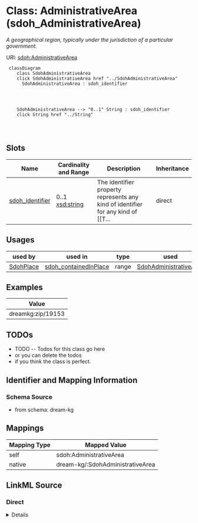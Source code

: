

# Class: AdministrativeArea (sdoh_AdministrativeArea)


_A geographical region, typically under the jurisdiction of a particular government._





URI: [sdoh:AdministrativeArea](http://schema.org/AdministrativeArea)






```mermaid
 classDiagram
    class SdohAdministrativeArea
    click SdohAdministrativeArea href "../SdohAdministrativeArea"
      SdohAdministrativeArea : sdoh_identifier
        
          
    
    
    SdohAdministrativeArea --> "0..1" String : sdoh_identifier
    click String href "../String"

        
      
```




<!-- no inheritance hierarchy -->


## Slots

| Name | Cardinality and Range | Description | Inheritance |
| ---  | --- | --- | --- |
| [sdoh_identifier](../slots/sdoh_identifier.md) | 0..1 <br/> [xsd:string](http://www.w3.org/2001/XMLSchema#string) | The identifier property represents any kind of identifier for any kind of [[T... | direct |





## Usages

| used by | used in | type | used |
| ---  | --- | --- | --- |
| [SdohPlace](../classes/SdohPlace.md) | [sdoh_containedInPlace](../slots/sdoh_containedInPlace.md) | range | [SdohAdministrativeArea](../classes/SdohAdministrativeArea.md) |







## Examples

| Value |
| --- |
| dreamkg:zip/19153 |

## TODOs

* TODO -- Todos for this class go here
* or you can delete the todos
* if you think the class is perfect.

## Identifier and Mapping Information







### Schema Source


* from schema: dream-kg




## Mappings

| Mapping Type | Mapped Value |
| ---  | ---  |
| self | sdoh:AdministrativeArea |
| native | dream-kg/:SdohAdministrativeArea |







## LinkML Source

<!-- TODO: investigate https://stackoverflow.com/questions/37606292/how-to-create-tabbed-code-blocks-in-mkdocs-or-sphinx -->

### Direct

<details>
```yaml
name: sdoh_AdministrativeArea
description: A geographical region, typically under the jurisdiction of a particular
  government.
title: AdministrativeArea
todos:
- TODO -- Todos for this class go here
- or you can delete the todos
- if you think the class is perfect.
notes:
- There are 39 instances of this class.
examples:
- value: dreamkg:zip/19153
from_schema: dream-kg
slots:
- sdoh_identifier
class_uri: sdoh:AdministrativeArea

```
</details>

### Induced

<details>
```yaml
name: sdoh_AdministrativeArea
description: A geographical region, typically under the jurisdiction of a particular
  government.
title: AdministrativeArea
todos:
- TODO -- Todos for this class go here
- or you can delete the todos
- if you think the class is perfect.
notes:
- There are 39 instances of this class.
examples:
- value: dreamkg:zip/19153
from_schema: dream-kg
attributes:
  sdoh_identifier:
    name: sdoh_identifier
    description: "The identifier property represents any kind of identifier for any\
      \ kind of [[Thing]], such as ISBNs, GTIN codes, UUIDs etc. Schema.org provides\
      \ dedicated properties for representing many of these, either as textual strings\
      \ or as URL (URI) links. See [background notes](/docs/datamodel.html#identifierBg)\
      \ for more details.\n        "
    title: identifier
    todos:
    - TODO -- Todos for this slot go here
    - or you can delete the todos
    - if you think the class is perfect.
    comments:
    - 87 occurrences with subject type sdoh_Service and object type string.
    - 39 occurrences with subject type sdoh_AdministrativeArea and object type string.
    examples:
    - value: dreamkg:service/4542572480692224 sdoh:identifier 4542572480692224
    - value: dreamkg:zip/19130 sdoh:identifier 19130
    from_schema: dream-kg
    rank: 1000
    slot_uri: sdoh:identifier
    alias: sdoh_identifier
    owner: sdoh_AdministrativeArea
    domain_of:
    - sdoh_AdministrativeArea
    - sdoh_Service
    range: string
class_uri: sdoh:AdministrativeArea

```
</details>
